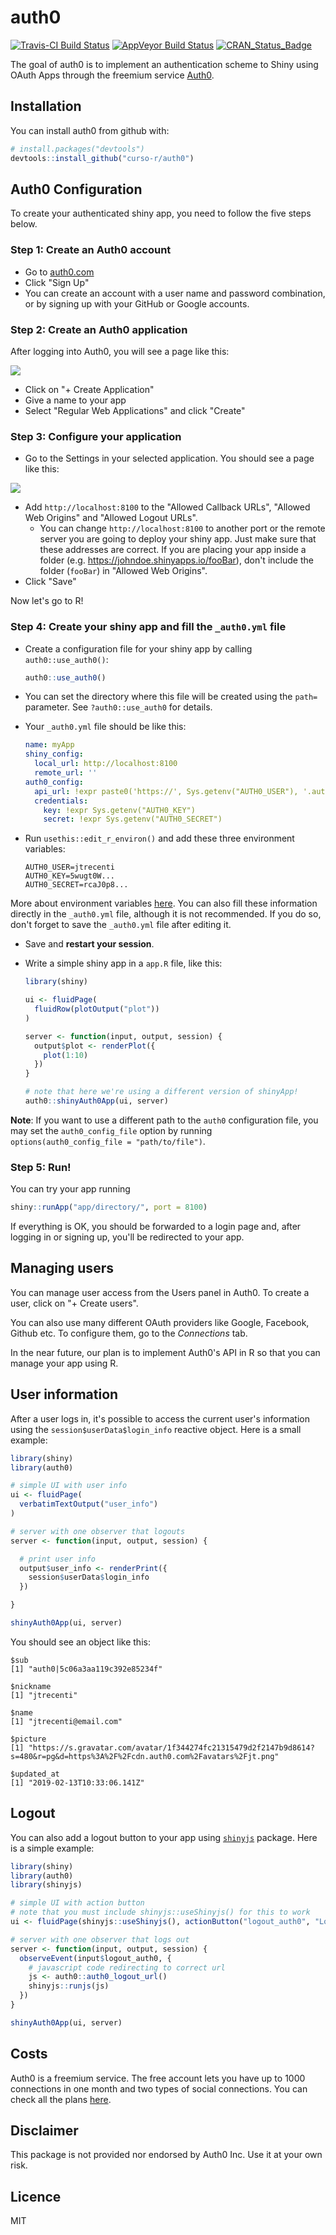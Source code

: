 # auth0

[![Travis-CI Build Status](https://travis-ci.org/curso-r/auth0.svg?branch=master)](https://travis-ci.org/curso-r/auth0) [![AppVeyor Build Status](https://ci.appveyor.com/api/projects/status/github/curso-r/auth0?branch=master&svg=true)](https://ci.appveyor.com/project/curso-r/auth0) [![CRAN_Status_Badge](http://www.r-pkg.org/badges/version/auth0)](https://cran.r-project.org/package=auth0)


The goal of auth0 is to implement an authentication scheme to Shiny using 
OAuth Apps through the freemium service [Auth0](https://auth0.com).

## Installation

You can install auth0 from github with:

``` r
# install.packages("devtools")
devtools::install_github("curso-r/auth0")
```

## Auth0 Configuration

To create your authenticated shiny app, you need to follow the five steps below.

### Step 1: Create an Auth0 account

- Go to [auth0.com](https://auth0.com)
- Click "Sign Up"
- You can create an account with a user name and password combination, or by signing up with your GitHub or Google accounts.

### Step 2: Create an Auth0 application

After logging into Auth0, you will see a page like this:

<img src="man/figures/README-dash.png">

- Click on "+ Create Application"
- Give a name to your app
- Select "Regular Web Applications" and click "Create"

### Step 3: Configure your application

- Go to the Settings in your selected application. You should see a page like this:

<img src="man/figures/README-myapp.png">

- Add `http://localhost:8100` to the "Allowed Callback URLs", "Allowed Web Origins" and "Allowed Logout URLs".
    - You can change `http://localhost:8100` to another port or the remote server you are going to deploy your shiny app. Just make sure that these addresses are correct. If you are placing your app inside a folder (e.g. https://johndoe.shinyapps.io/fooBar), don't include the folder (`fooBar`) in "Allowed Web Origins".
- Click "Save"

Now let's go to R!

### Step 4: Create your shiny app and fill the `_auth0.yml` file

- Create a configuration file for your shiny app by calling `auth0::use_auth0()`:

    ```r
    auth0::use_auth0()
    ```

- You can set the directory where this file will be created using the `path=` parameter. See `?auth0::use_auth0` for details.
- Your `_auth0.yml` file should be like this:


    ```yml
    name: myApp
    shiny_config:
      local_url: http://localhost:8100
      remote_url: ''
    auth0_config:
      api_url: !expr paste0('https://', Sys.getenv("AUTH0_USER"), '.auth0.com')
      credentials:
        key: !expr Sys.getenv("AUTH0_KEY")
        secret: !expr Sys.getenv("AUTH0_SECRET")
    ```

- Run `usethis::edit_r_environ()` and add these three environment variables:

    ```
    AUTH0_USER=jtrecenti
    AUTH0_KEY=5wugt0W...
    AUTH0_SECRET=rcaJ0p8...
    ```

More about environment variables [here](https://csgillespie.github.io/efficientR/set-up.html#renviron). You can also fill these information directly in the `_auth0.yml` file, although it is not recommended. If you do so, don't forget to save the `_auth0.yml` file after editing it.

- Save and **restart your session**.
- Write a simple shiny app in a `app.R` file, like this:

    ```r
    library(shiny)

    ui <- fluidPage(
      fluidRow(plotOutput("plot"))
    )

    server <- function(input, output, session) {
      output$plot <- renderPlot({
        plot(1:10)
      })
    }

    # note that here we're using a different version of shinyApp!
    auth0::shinyAuth0App(ui, server)
    ```

**Note**: If you want to use a different path to the `auth0` configuration file, you may
set the `auth0_config_file` option by running `options(auth0_config_file = "path/to/file")`.

### Step 5: Run!

You can try your app running

```r
shiny::runApp("app/directory/", port = 8100)
```

If everything is OK, you should be forwarded to a login page and, after logging in or signing up, you'll be redirected to your app.

## Managing users

You can manage user access from the Users panel in Auth0. To create a user, click on "+ Create users".

You can also use many different OAuth providers like Google, Facebook, Github etc. To configure them, go to the *Connections* tab. 

In the near future, our plan is to implement Auth0's API in R so that you can manage your app using R.

## User information

After a user logs in, it's possible to access the current user's information using the `session$userData$login_info` reactive object. Here is a small example:

```r
library(shiny)
library(auth0)

# simple UI with user info
ui <- fluidPage(
  verbatimTextOutput("user_info")
)

# server with one observer that logouts
server <- function(input, output, session) {

  # print user info
  output$user_info <- renderPrint({
    session$userData$login_info
  })

}

shinyAuth0App(ui, server)
```

You should see an object like this:

```
$sub
[1] "auth0|5c06a3aa119c392e85234f"

$nickname
[1] "jtrecenti"

$name
[1] "jtrecenti@email.com"

$picture
[1] "https://s.gravatar.com/avatar/1f344274fc21315479d2f2147b9d8614?s=480&r=pg&d=https%3A%2F%2Fcdn.auth0.com%2Favatars%2Fjt.png"

$updated_at
[1] "2019-02-13T10:33:06.141Z"
```

## Logout

You can also add a logout button to your app using [`shinyjs`](https://github.com/daattali/shinyjs) package. Here is a simple example:

```r
library(shiny)
library(auth0)
library(shinyjs)

# simple UI with action button
# note that you must include shinyjs::useShinyjs() for this to work
ui <- fluidPage(shinyjs::useShinyjs(), actionButton("logout_auth0", "Logout"))

# server with one observer that logs out
server <- function(input, output, session) {
  observeEvent(input$logout_auth0, {
    # javascript code redirecting to correct url
    js <- auth0::auth0_logout_url()
    shinyjs::runjs(js)
  })
}

shinyAuth0App(ui, server)
```

## Costs

Auth0 is a freemium service. The free account lets you have up to 1000 connections in one month and two types of social connections. You can check all the plans [here](https://auth0.com/pricing).

## Disclaimer

This package is not provided nor endorsed by Auth0 Inc. Use it at your own risk.

## Licence

MIT
